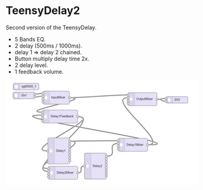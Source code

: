 # TeensyDelay2

Second version of the TeensyDelay.
- 5 Bands EQ.
- 2 delay (500ms / 1000ms).
- delay 1 => delay 2 chained.
- Button multiply delay time 2x.
- 2 delay level.
- 1 feedback volume.

 ![Audio Tool Graph](https://github.com/DmaEvilCorp/TeensyDelay2/blob/main/AudioTool_DelayBox2.PNG?raw=true) 
